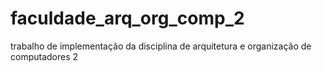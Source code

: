 # faculdade_arq_org_comp_2
 trabalho de implementação da disciplina de arquitetura e organização de computadores 2

